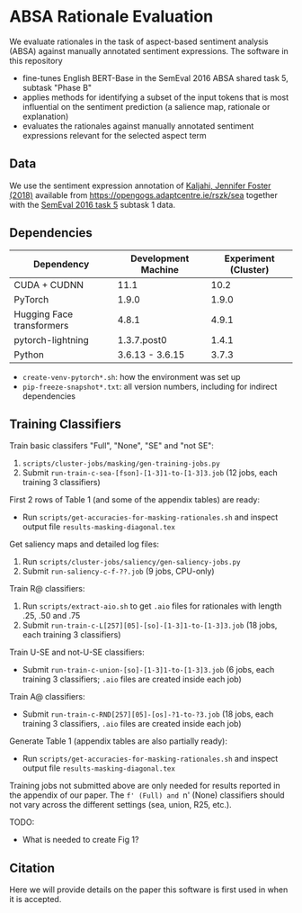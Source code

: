 # ABSA Rationale Evaluation

We evaluate rationales in the task of aspect-based sentiment analysis (ABSA) against manually annotated sentiment expressions.
The software in this repository
* fine-tunes English BERT-Base in the SemEval 2016 ABSA shared task 5, subtask "Phase B"
* applies methods for identifying a subset of the input tokens that is most influential on the sentiment prediction (a salience map, rationale or explanation)
* evaluates the rationales against manually annotated sentiment expressions relevant for the selected aspect term


## Data

We use the sentiment expression annotation of
[Kaljahi, Jennifer Foster (2018)](https://aclanthology.org/W18-6222/)
available from
https://opengogs.adaptcentre.ie/rszk/sea
together with the
[SemEval 2016 task 5](http://alt.qcri.org/semeval2016/task5/index.php?id=data-and-tools)
subtask 1 data.


## Dependencies

| Dependency   | Development Machine | Experiment (Cluster) |
| ------------ | ------------------- | -------------------- |
| CUDA + CUDNN | 11.1                | 10.2 |
| PyTorch      | 1.9.0               | 1.9.0 |
| Hugging Face transformers | 4.8.1  | 4.9.1 |
| pytorch-lightning | 1.3.7.post0    | 1.4.1 |
| Python       | 3.6.13 - 3.6.15     | 3.7.3 |

* `create-venv-pytorch*.sh`: how the environment was set up
* `pip-freeze-snapshot*.txt`: all version numbers, including for indirect dependencies


## Training Classifiers

Train basic classifers "Full", "None", "SE" and "not SE":
1. `scripts/cluster-jobs/masking/gen-training-jobs.py`
2. Submit `run-train-c-sea-[fson]-[1-3]1-to-[1-3]3.job` (12 jobs, each training 3 classifiers)

First 2 rows of Table 1 (and some of the appendix tables) are ready:
 - Run `scripts/get-accuracies-for-masking-rationales.sh` and inspect output file `results-masking-diagonal.tex`

Get saliency maps and detailed log files:
1. Run `scripts/cluster-jobs/saliency/gen-saliency-jobs.py`
2. Submit `run-saliency-c-f-??.job` (9 jobs, CPU-only)

Train R@ classifiers:
1. Run `scripts/extract-aio.sh` to get `.aio` files for rationales with length .25, .50 and .75
2. Submit `run-train-c-L[257][05]-[so]-[1-3]1-to-[1-3]3.job` (18 jobs, each training 3 classifiers)

Train U-SE and not-U-SE classifiers:
 - Submit `run-train-c-union-[so]-[1-3]1-to-[1-3]3.job` (6 jobs, each training 3 classifiers; `.aio` files are created inside each job)

Train A@ classifiers:
 - Submit `run-train-c-RND[257][05]-[os]-?1-to-?3.job` (18 jobs, each training 3 classifiers, `.aio` files are created inside each job)

Generate Table 1 (appendix tables are also partially ready):
 - Run `scripts/get-accuracies-for-masking-rationales.sh` and inspect output file `results-masking-diagonal.tex`

Training jobs not submitted above are only needed for results reported in the appendix of our paper.
The `f' (Full) and `n' (None) classifiers should not vary across the different settings (sea, union, R25, etc.).

TODO:
 - What is needed to create Fig 1?


## Citation

Here we will provide details on the paper this software is first used in when it is accepted.

